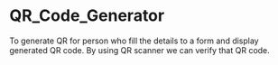 # QR_Code_Generator
To generate QR for person who fill the details to a form and display generated QR code. By using QR scanner we can verify that QR code.
